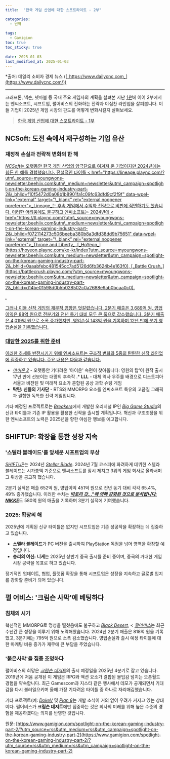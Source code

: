 ```yaml
---
title:  "한국 게임 산업에 대한 스포트라이트 - 2부"

categories:
  - 번역
  
tags:
  - Gamigion
toc: true
toc_sticky: true
 
date: 2025-01-03
last_modified_at: 2025-01-03
---
```

\*출처: 데일리 소비자 경제 뉴스 ([_https://www.dailycnc.com_](https://www.dailycnc.com/))

* * *

크래프톤, 넥슨, 넷마블 등 국내 주요 게임사의 계획을 살펴본 지난 [_1편_](https://www.linkedin.com/pulse/spotlight-korean-gaming-industry-part-1-myoungwon-kim-vafjc)에 이어 2부에서는 엔씨소프트, 시프트업, 펄어비스의 진화하는 전략과 야심찬 라인업을 살펴봅니다. 이들 기업이 2025년 게임 시장의 판도를 어떻게 변화시킬지 살펴보세요.

> [한국 게임 산업에 대한 스포트라이트 - 1부](https://www.gamigion.com/spotlight-on-the-korean-gaming-industry-part-1/)

</div></figure> <p/> <h2 class="wp-block-heading" id="ember1890">NCSoft: 도전 속에서 재구성하는 기업 유산</h2> <h3 class="wp-block-heading" id="ember1891">재정적 손실과 전략적 변화의 한 해</h3> <p id="ember1892"><a href="https://www.ncsoft.com/?utm\_source=myoungwons-newsletter.beehiiv.com&amp;utm\_medium=newsletter&amp;utm\_campaign=spotlight-on-the-korean-gaming-industry-part-2&amp;\_bhlid=6919b11778db5a392eb020ff28697ca05e294cab" data-wpel-link="external" target="\_blank" rel="external noopener noreferrer"><em>NCSoft</em>는 오랫동안 한국 게임 산업의 양극단으로 여겨져 온 기업이지만 2024년에는 힘든 한 해를 경험했습니다. 전설적인 타이틀 < href="https://lineage.plaync.com/?utm\_source=myoungwons-newsletter.beehiiv.com&utm\_medium=newsletter&utm\_campaign=spotlight-on-the-korean-gaming-industry-part-2&\_bhlid=f10f5472d0a08b1b8901fa1c09fc63dfd9cf2f9f" data-wpel-link="external" target="\_blank" rel="external noopener noreferrer">_Lineage_는 후속 게임에서 수익화 전략으로 비판에 직면하기도 했습니다. 이러한 어려움에도 불구하고 엔씨소프트는 2024년에 < href="https://tl.plaync.com/?utm\_source=myoungwons-newsletter.beehiiv.com&utm\_medium=newsletter&utm\_campaign=spotlight-on-the-korean-gaming-industry-part-2&\_bhlid=f072114273c506beeba380b8a3dfd38dd9b75651" data-wpel-link="external" target="\_blank" rel="external noopener noreferrer">_Throne and Liberty_, [_HoYeon_](https://hoyeon.plaync.com/ko-kr/index?utm_source=myoungwons-newsletter.beehiiv.com&utm_medium=newsletter&utm_campaign=spotlight-on-the-korean-gaming-industry-part-2&_bhlid=0aaabfebc481545cc7ad5126d6fb3624b4e163f0), [_Battle Crush_](https://battlecrush.plaync.com/?utm_source=myoungwons-newsletter.beehiiv.com&utm_medium=newsletter&utm_campaign=spotlight-on-the-korean-gaming-industry-part-2&_bhlid=d14be01598d0b5b028502c0a2688e9ab0bcaa0c0).

.

그러나 이들 신작 게임의 재무적 영향은 엇갈렸습니다. 2분기 매출은 3,689억 원, 영업이익은 88억 원으로 전분기와 전년 동기 대비 모두 큰 폭으로 감소했습니다. 3분기 매출은 4,019억 원으로 소폭 증가했지만, 영업손실 143억 원을 기록하며 12년 만에 분기 영업손실을 기록했습니다.

### 대담한 2025를 위한 준비

이러한 추세를 반전시키기 위해 엔씨소프트는 구조적 변화와 5종의 탄탄한 신작 라인업에 집중하고 있습니다. 주요 내용은 다음과 같습니다.

*   [_아이온 2_](https://aion2.plaync.com/?utm_source=myoungwons-newsletter.beehiiv.com&utm_medium=newsletter&utm_campaign=spotlight-on-the-korean-gaming-industry-part-2&_bhlid=eaf98a9ee574b9a7304b40d91a299e930c1c6c63) - 오랫동안 기다려온 '아이온' 속편이 찾아옵니다: 영원의 탑'이 원작 출시 17년 만에 선보이는 대망의 후속작
.*   **LLL** - 대체 역사 우주를 배경으로 디스토피아 서울과 비잔틴 및 미래적 요소가 혼합된 공상 과학 슈팅 게임
*   **탁탄: 신들의 기사단** - RTS와 MMORPG 요소를 엔씨소프트 특유의 고품질 그래픽과 결합한 독특한 전략 게임입니다.

기타 예정된 프로젝트로는 [_Breakers_](https://www.youtube.com/@BREAKERS_KRofficial?utm_source=myoungwons-newsletter.beehiiv.com&utm_medium=newsletter&utm_campaign=spotlight-on-the-korean-gaming-industry-part-2&_bhlid=7dafbb264911fe05eea9936a82b38f3bd24cb2bc)에서 개발한 오리지널 IP인 [_Big Game Studio_](https://www.vicgamestudios.com/en?utm_source=myoungwons-newsletter.beehiiv.com&utm_medium=newsletter&utm_campaign=spotlight-on-the-korean-gaming-industry-part-2&_bhlid=2345979fcec27303d933d5607ea929497748776f)의 신규 타이틀과 기존 IP 활용을 활용한 신작을 출시할 계획입니다. 혁신과 구조조정을 위한 엔씨소프트의 노력은 2025년을 향한 야심찬 행보를 예고합니다.

## SHIFTUP: 확장을 통한 성장 지속

### '스텔라 블레이드'를 앞세운 시프트업의 부상

[_SHIFTUP_](https://www.shiftup.co.kr/?utm_source=myoungwons-newsletter.beehiiv.com&utm_medium=newsletter&utm_campaign=spotlight-on-the-korean-gaming-industry-part-2&_bhlid=4764c8b540739e08165c7f01c48c34e65e693005)는 2024년 [_Stellar Blade_](https://www.stellar-blade.com/index_pc.html?utm_source=myoungwons-newsletter.beehiiv.com&utm_medium=newsletter&utm_campaign=spotlight-on-the-korean-gaming-industry-part-2&_bhlid=ca2a9be34928a570d1e6959668da0e710e4b5db8). 2024년 7월 코스피에 화려하게 데뷔한 스텔라 블레이드는 시가총액 기준으로 엔씨소프트를 잠시 제치고 3위의 게임 회사로 올라서며 그 위상을 공고히 했습니다.

2분기 실적은 매출 652억 원, 영업이익 451억 원으로 전년 동기 대비 각각 65.4%, 49% 증가했습니다. 이러한 수치는 [**_빅토리 갓..."에 의해 강화된 것으로 분석됩니다: NIKKE_**](https://nikke-en.com/?utm_source=myoungwons-newsletter.beehiiv.com&utm_medium=newsletter&utm_campaign=spotlight-on-the-korean-gaming-industry-part-2&_bhlid=14a53e10f4df48ee1f757c31677fb0153d479c6b)도 580억 원의 매출을 기록하며 3분기 실적에 기여했습니다.

### 2025: 확장의 해

2025년에 계획된 신규 타이틀은 없지만 시프트업은 기존 성공작을 확장하는 데 집중하고 있습니다.

*   **스텔라 블레이드**가 PC 버전을 출시하여 PlayStation 독점을 넘어 영역을 확장할 예정입니다.
*   **승리의 여신: 니케**는 2025년 상반기 중국 출시를 준비 중이며, 중국의 거대한 게임 시장 공략을 목표로 하고 있습니다.

정기적인 업데이트, 협업, 플랫폼 확장을 통해 시프트업은 성장을 지속하고 글로벌 입지를 강화할 준비가 되어 있습니다.

## 펄 어비스: '크림슨 사막'에 베팅하다

### 침체의 시기

혁신적인 MMORPG로 명성을 떨쳤음에도 불구하고 [_Black Desert_](https://www.naeu.playblackdesert.com/en-US/Main/Index?_region=&utm_source=myoungwons-newsletter.beehiiv.com&utm_medium=newsletter&utm_campaign=spotlight-on-the-korean-gaming-industry-part-2&_bhlid=991b51404af256eda0313401c49b2d1cbfe0a706), < [_펄어비스_](https://www.pearlabyss.com/?utm_source=myoungwons-newsletter.beehiiv.com&utm_medium=newsletter&utm_campaign=spotlight-on-the-korean-gaming-industry-part-2&_bhlid=191ea2ccb93d712c44d6676c9279510ad8b464ff)는 최근 수년간 큰 성장을 이루기 위해 노력해왔습니다. 2024년 2분기 매출은 818억 원을 기록했고, 3분기에는 795억 원으로 소폭 감소했습니다. 영업손실과 출시 예정 타이틀에 대한 마케팅 비용 증가가 재무에 큰 부담을 주었습니다.

### '붉은사막'을 집중 조명하다

펄어비스의 희망은 [_크림슨 데저트_](https://crimsondesert.pearlabyss.com/?utm_source=myoungwons-newsletter.beehiiv.com&utm_medium=newsletter&utm_campaign=spotlight-on-the-korean-gaming-industry-part-2&_bhlid=af5496740e9c50eadb0995fd39ce847347dbed19)의 출시 예정일을 2025년 4분기로 잡고 있습니다. 2019년에 처음 공개된 이 게임은 RPG와 액션 요소가 결합된 몰입감 넘치는 오픈월드 경험을 약속합니다. 최근 Gamescom과 지스타 같은 행사에서 데모가 공개되면서 기대감을 다시 불러일으키며 올해 가장 기다려온 타이틀 중 하나로 자리매김했습니다.

기타 프로젝트(예: [_DokeV_](https://dokev.pearlabyss.com/en/Main/Index?utm_source=myoungwons-newsletter.beehiiv.com&utm_medium=newsletter&utm_campaign=spotlight-on-the-korean-gaming-industry-part-2&_bhlid=e6c7bed3d1e5c587a2a897837777a022989e94bd) 및 [_Plan 8_](https://plan8.pearlabyss.com/ko/Main/Index?utm_source=myoungwons-newsletter.beehiiv.com&utm_medium=newsletter&utm_campaign=spotlight-on-the-korean-gaming-industry-part-2&_bhlid=be8b710a679593a0e95b4a29f84002053d036530)는 개발 소식이 거의 없어 우려가 커지고 있는 상태이다. 펄어비스가 **크림슨 데저트**에만 집중하는 것은 회사의 미래를 위해 높은 수준의 경험을 제공하겠다는 의지를 반영한 것입니다.

원문: [https://www.gamigion.com/spotlight-on-the-korean-gaming-industry-part-2/?utm_source=rss&utm_medium=rss&utm_campaign=spotlight-on-the-korean-gaming-industry-part-2](https://www.gamigion.com/spotlight-on-the-korean-gaming-industry-part-2/?utm_source=rss&utm_medium=rss&utm_campaign=spotlight-on-the-korean-gaming-industry-part-2)